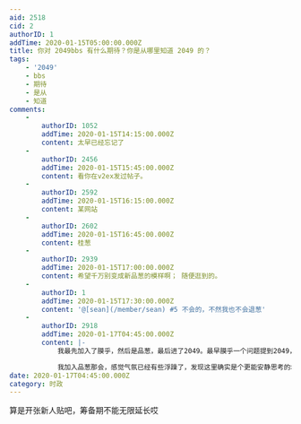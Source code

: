 ```yaml
---
aid: 2518
cid: 2
authorID: 1
addTime: 2020-01-15T05:00:00.000Z
title: 你对 2049bbs 有什么期待？你是从哪里知道 2049 的？
tags:
    - '2049'
    - bbs
    - 期待
    - 是从
    - 知道
comments:
    -
        authorID: 1052
        addTime: 2020-01-15T14:15:00.000Z
        content: 太早已经忘记了
    -
        authorID: 2456
        addTime: 2020-01-15T15:45:00.000Z
        content: 看你在v2ex发过帖子。
    -
        authorID: 2592
        addTime: 2020-01-15T16:15:00.000Z
        content: 某网站
    -
        authorID: 2602
        addTime: 2020-01-15T16:45:00.000Z
        content: 桂葱
    -
        authorID: 2939
        addTime: 2020-01-15T17:00:00.000Z
        content: 希望千万别变成新品葱的模样啊； 随便逛到的。
    -
        authorID: 1
        addTime: 2020-01-15T17:30:00.000Z
        content: '@[sean](/member/sean) #5 不会的，不然我也不会退葱'
    -
        authorID: 2918
        addTime: 2020-01-17T04:45:00.000Z
        content: |-
            我最先加入了膜乎，然后是品葱，最后进了2049。最早膜乎一个问题提到2049，当时是好奇想来看看。

            我加入品葱那会，感觉气氛已经有些浮躁了，发现这里确实是个更能安静思考的地方。也希望以后一直如此吧。
date: 2020-01-17T04:45:00.000Z
category: 时政
---
```


算是开张新人贴吧，筹备期不能无限延长哎
